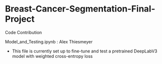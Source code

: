 # Breast-Cancer-Segmentation-Final-Project

Code Contribution

Model_and_Testing.ipynb : Alex Thiesmeyer

- This file is currently set up to fine-tune and test a pretrained DeepLabV3 model with weighted cross-entropy loss

